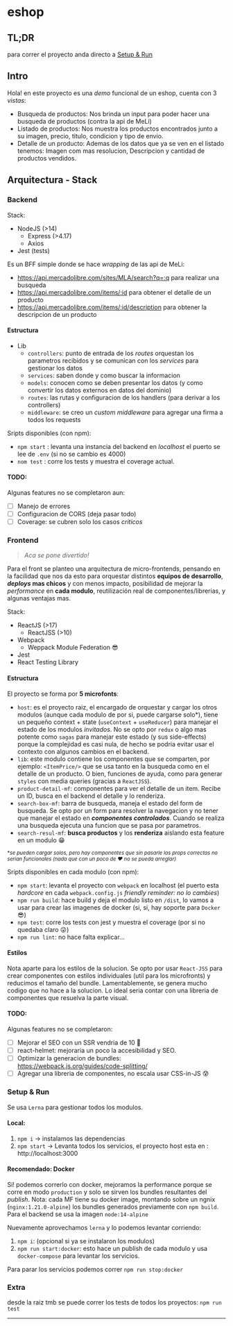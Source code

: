 # eshop


## TL;DR
para correr el proyecto anda directo a [Setup & Run](#setup--run)


## Intro

Hola! en este proyecto es una _demo_ funcional de un eshop, cuenta con 3 _vistas_:
- Busqueda de productos: Nos brinda un input para poder hacer una busqueda de productos (contra la api de MeLi)
- Listado de productos: Nos muestra los productos encontrados junto a su imagen, precio, titulo, condicion y tipo de envio.
- Detalle de un producto: Ademas de los datos que ya se ven en el listado tenemos: Imagen com mas resolucion, Descripcion y cantidad de productos vendidos.

## Arquitectura - Stack

### Backend

Stack:
- NodeJS (>14)
    + Express (>4.17)
    + Axios
- Jest (tests)

Es un BFF simple donde se hace _wrapping_ de las api de MeLi:
- https://api.mercadolibre.com/sites/MLA/search?q=:q para realizar una busqueda
- https://api.mercadolibre.com/items/:id para obtener el detalle de un producto
- https://api.mercadolibre.com/items/:id/description para obtener la descripcion de un producto

#### Estructura
- Lib
    + `controllers`: punto de entrada de los _routes_ orquestan los parametros recibidos y se comunican con los _services_ para gestionar los datos
    + `services`: saben donde y como buscar la informacion
    + `models`: conocen como se deben presentar los datos (y como convertir los datos externos en datos del dominio)
    + `routes`: las rutas y configuracion de los handlers (para derivar a los controllers)
    + `middleware`: se creo un _custom middleware_ para agregar una firma a todos los requests
    
Sripts disponibles (con npm):
- `npm start` : levanta una instancia del backend en _localhost_ el puerto se lee de `.env` (si no se cambio es 4000)
- `nom test` : corre los tests y muestra el coverage actual.

#### TODO:

Algunas features no se completaron aun: 
- [ ] Manejo de errores
- [ ] Configuracion de CORS (deja pasar todo)
- [ ] Coverage: se cubren solo los casos _criticos_ 

### Frontend

> _Aca se pone divertido!_

Para el front se planteo una arquitectura de micro-frontends, pensando en la facilidad que nos da esto para orquestar distintos **equipos de desarrollo**, **_deploys_ mas chicos** y con menos impacto, posibilidad de mejorar la _performance_ en **cada modulo**, reutilización real de componentes/librerias, y algunas ventajas mas.

Stack:
- ReactJS (>17)
    - ReactJSS (>10)
- Webpack
    - Weppack Module Federation 😎
- Jest
- React Testing Library

#### Estructura

El proyecto se forma por **5 microfonts**:
- `host`: es el proyecto raiz, el encargado de orquestar y cargar los otros modulos (aunque cada modulo de por si, puede cargarse solo*), tiene un pequeño context + state (`useContext` + `useReducer`) para manejar el estado de los modulos _invitados_. No se opto por `redux` o algo mas potente como `sagas` para manejar este estado (y sus side-effects) porque la complejidad es casi nula, de hecho se podria evitar usar el contexto con algunos cambios en el backend.
- `lib`: este modulo contiene los componentes que se comparten, por ejemplo: `<ItemPrice/>` que se usa tanto en la busqueda como en el detalle de un producto. O bien, funciones de ayuda, como para generar `styles` con media queries (gracias a `ReactJSS`).
- `product-detail-mf`: componentes para ver el detalle de un item. Recibe un ID, busca en el backend el detalle y lo renderiza.
- `search-box-mf`: barra de busqueda, maneja el estado del form de busqueda. Se opto por un form para resolver la navegacion y no tener que manejar el estado en **_componentes controlados_**. Cuando se realiza una busqueda ejecuta una funcion que se pasa por parametros.
- `search-resul-mf`: **busca productos** y los **renderiza** aislando esta feature en un modulo 😁

<sub> *_se pueden cargar solos, pero hay componentes que sin pasarle las props correctas no serian funcionales (nada que con un poco de ❤️ no se pueda arreglar)_ <sub>

Sripts disponibles en cada modulo (con npm):
- `npm start`: levanta el proyecto con `webpack` en localhost (el puerto esta _hardcore_ en cada `webpack.config.js` _friendly reminder: no lo cambies_)
- `npm run build`: hace build y deja el modulo listo en `/dist`, lo vamos a usar para crear las imagenes de docker (si, si, hay soporte para `Docker` 😎)
- `npm test`: corre los tests con jest y muestra el coverage (por si no quedaba claro 😜)
- `npm run lint`: no hace falta explicar...

#### Estilos

Nota aparte para los estilos de la solucion. Se opto por usar `React-JSS` para crear componentes con estilos individuales (util para los microfronts) y reducimos el tamaño del bundle.
Lamentablemente, se genera mucho codigo que no hace a la solucion. Lo ideal seria contar con una libreria de componentes que resuelva la parte visual.

#### TODO:

Algunas features no se completaron: 
- [ ] Mejorar el SEO con un SSR vendria de 10 💯
- [ ] react-helmet: mejoraria un poco la accesibilidad y SEO.
- [ ] Optimizar la generacion de bundles: https://webpack.js.org/guides/code-splitting/
- [ ] Agregar una libreria de componentes, no escala usar CSS-in-JS 😰

### Setup & Run

Se usa `Lerna` para gestionar todos los modulos.

#### Local:
1. `npm i` -> instalamos las dependencias
2. `npm start` -> Levanta todos los servicios, el proyecto host esta en : http://localhost:3000

#### Recomendado: Docker

Si! podemos correrlo con docker, mejoramos la performance porque se corre en modo `production` y solo se sirven los bundles resultantes del _publish_.
Nota: cada MF tiene su docker image, montando sobre un ngnix (`nginx:1.21.0-alpine`) los bundles generados previamente con `npm build`. 
Para el backend se usa la imagen `node:14-alpine`

Nuevamente aprovechamos `lerna` y lo podemos levantar corriendo:
1. `npm i`: (opcional si ya se instalaron los modulos)
2. `npm run start:docker`: esto hace un publish de cada modulo y usa `docker-compose` para levantar los servicios.

Para parar los servicios podemos correr `npm run stop:docker`

### Extra
 desde la raiz tmb se puede correr los tests de todos los proyectos: `npm run test`


 ----------
 

&nbsp;

&nbsp;

&nbsp;

&nbsp;

&nbsp;

&nbsp;

&nbsp;

&nbsp;

&nbsp;

&nbsp;

&nbsp;

&nbsp;

&nbsp;

&nbsp;

&nbsp;

&nbsp;

&nbsp;

&nbsp;

&nbsp;

&nbsp;

&nbsp;

&nbsp;

&nbsp;

&nbsp;

&nbsp;

&nbsp;

&nbsp;

&nbsp;

&nbsp;

&nbsp;

&nbsp;

&nbsp;

&nbsp;

&nbsp;

&nbsp;

&nbsp;

&nbsp;

&nbsp;

&nbsp;

&nbsp;

&nbsp;

&nbsp;

&nbsp;

&nbsp;

 > <sub> _gracias por llegar hasta el final!_ <sub>

 ![Alt Text](https://media.giphy.com/media/4ml290TZ35zOM/giphy.gif)

